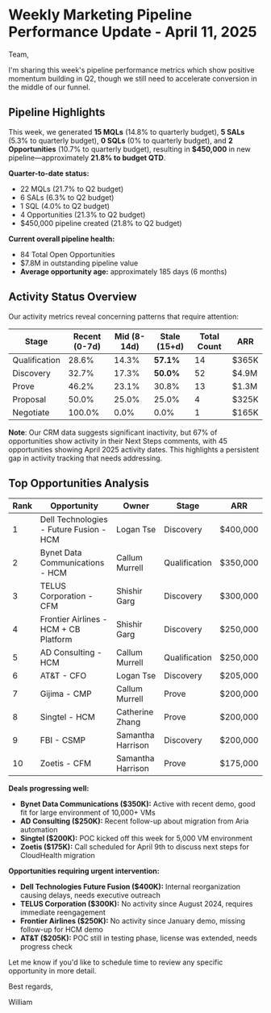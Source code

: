 # Weekly Marketing Pipeline Performance Update - April 11, 2025

Team,

I'm sharing this week's pipeline performance metrics which show positive momentum building in Q2, though we still need to accelerate conversion in the middle of our funnel.

## Pipeline Highlights

This week, we generated **15 MQLs** (14.8% to quarterly budget), **5 SALs** (5.3% to quarterly budget), **0 SQLs** (0% to quarterly budget), and **2 Opportunities** (10.7% to quarterly budget), resulting in **$450,000** in new pipeline—approximately **21.8% to budget QTD**.

**Quarter-to-date status:**
- 22 MQLs (21.7% to Q2 budget)
- 6 SALs (6.3% to Q2 budget)
- 1 SQL (4.0% to Q2 budget)
- 4 Opportunities (21.3% to Q2 budget)
- $450,000 pipeline created (21.8% to Q2 budget)

**Current overall pipeline health:**
- 84 Total Open Opportunities
- $7.8M in outstanding pipeline value
- **Average opportunity age:** approximately 185 days (6 months)

## Activity Status Overview

Our activity metrics reveal concerning patterns that require attention:

| Stage         | Recent (0-7d) | Mid (8-14d) | Stale (15+d) | Total Count | ARR   |
| ------------- | ------------- | ----------- | ------------ | ----------- | ----- |
| Qualification | 28.6%         | 14.3%       | **57.1%**    | 14          | $365K |
| Discovery     | 32.7%         | 17.3%       | **50.0%**    | 52          | $4.9M |
| Prove         | 46.2%         | 23.1%       | 30.8%        | 13          | $1.3M |
| Proposal      | 50.0%         | 25.0%       | 25.0%        | 4           | $325K |
| Negotiate     | 100.0%        | 0.0%        | 0.0%         | 1           | $165K |

**Note**: Our CRM data suggests significant inactivity, but 67% of opportunities show activity in their Next Steps comments, with 45 opportunities showing April 2025 activity dates. This highlights a persistent gap in activity tracking that needs addressing.

## Top Opportunities Analysis

| Rank | Opportunity                             | Owner             | Stage         | ARR      |
| ---- | --------------------------------------- | ----------------- | ------------- | -------- |
| 1    | Dell Technologies - Future Fusion - HCM | Logan Tse         | Discovery     | $400,000 |
| 2    | Bynet Data Communications - HCM         | Callum Murrell    | Qualification | $350,000 |
| 3    | TELUS Corporation - CFM                 | Shishir Garg      | Discovery     | $300,000 |
| 4    | Frontier Airlines - HCM + CB Platform   | Shishir Garg      | Discovery     | $250,000 |
| 5    | AD Consulting - HCM                     | Callum Murrell    | Qualification | $250,000 |
| 6    | AT&T - CFO                              | Logan Tse         | Discovery     | $205,000 |
| 7    | Gijima - CMP                            | Callum Murrell    | Prove         | $200,000 |
| 8    | Singtel - HCM                           | Catherine Zhang   | Prove         | $200,000 |
| 9    | FBI - CSMP                              | Samantha Harrison | Discovery     | $200,000 |
| 10   | Zoetis - CFM                            | Samantha Harrison | Prove         | $175,000 |

**Deals progressing well:**
- **Bynet Data Communications ($350K):** Active with recent demo, good fit for large environment of 10,000+ VMs
- **AD Consulting ($250K):** Recent follow-up about migration from Aria automation
- **Singtel ($200K):** POC kicked off this week for 5,000 VM environment
- **Zoetis ($175K):** Call scheduled for April 9th to discuss next steps for CloudHealth migration

**Opportunities requiring urgent intervention:**
- **Dell Technologies Future Fusion ($400K):** Internal reorganization causing delays, needs executive outreach
- **TELUS Corporation ($300K):** No activity since August 2024, requires immediate reengagement
- **Frontier Airlines ($250K):** No activity since January demo, missing follow-up for HCM demo
- **AT&T ($205K):** POC still in testing phase, license was extended, needs progress check

Let me know if you'd like to schedule time to review any specific opportunity in more detail.

Best regards,

William